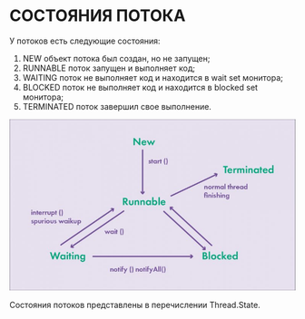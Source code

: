# СОСТОЯНИЯ ПОТОКА



У потоков есть следующие состояния:

1. NEW объект потока был создан, но не запущен;&#x20;
2. RUNNABLE поток запущен и выполняет код;
3. WAITING поток не выполняет код и находится в wait set монитора;
4. BLOCKED поток не выполняет код и находится в blocked set монитора;
5. TERMINATED поток завершил свое выполнение.

![Схема переходов потока из одного состояния в другое](<../../../.gitbook/assets/image (168).png>)

Состояния потоков представлены в перечислении Thread.State.
